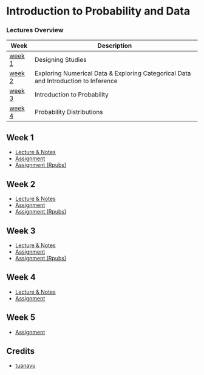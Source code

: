 # Introduction to Probability and Data

### Lectures Overview

| Week              | Description                                                                         |
| ----------------- | ----------------------------------------------------------------------------------- |
| [week 1](#week-1) | Designing Studies                                                                   |
| [week 2](#week-2) | Exploring Numerical Data & Exploring Categorical Data and Introduction to Inference |
| [week 3](#week-3) | Introduction to Probability                                                         |
| [week 4](#week-4) | Probability Distributions                                                           |

## Week 1

- [Lecture & Notes](/lecture/week1)
- [Assignment](/assignment/week1)
- [Assignment (Rpubs)](https://rpubs.com/jacobjohn2016/608787)

## Week 2

- [Lecture & Notes](/lecture/week2)
- [Assignment](/assignment/week2)
- [Assignment (Rpubs)](https://rpubs.com/jacobjohn2016/631992)

## Week 3

- [Lecture & Notes](/lecture/week3)
- [Assignment](/assignment/week3)
- [Assignment (Rpubs)](https://rpubs.com/jacobjohn2016/635359)
  
## Week 4

- [Lecture & Notes](/lecture/week4)
- [Assignment](/assignment/week4)

## Week 5

- [Assignment](/assignment/week5)

## Credits

- [tuanavu](https://github.com/tuanavu/coursera-duke)